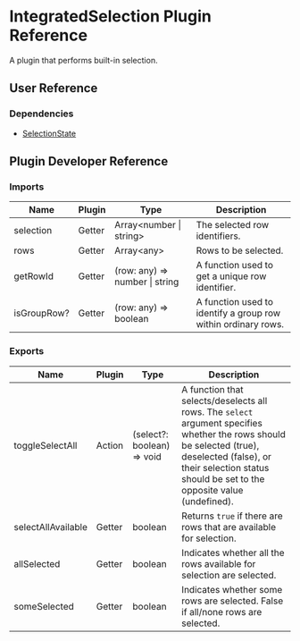 # IntegratedSelection Plugin Reference

A plugin that performs built-in selection.

## User Reference

### Dependencies

- [SelectionState](selection-state.md)

## Plugin Developer Reference

### Imports

Name | Plugin | Type | Description
-----|--------|------|------------
selection | Getter | Array&lt;number &#124; string&gt; | The selected row identifiers.
rows | Getter | Array&lt;any&gt; | Rows to be selected.
getRowId | Getter | (row: any) => number &#124; string | A function used to get a unique row identifier.
isGroupRow? | Getter | (row: any) => boolean | A function used to identify a group row within ordinary rows.

### Exports

Name | Plugin | Type | Description
-----|--------|------|------------
toggleSelectAll | Action | (select?: boolean) => void | A function that selects/deselects all rows. The `select` argument specifies whether the rows should be selected (true), deselected (false), or their selection status should be set to the opposite value (undefined).
selectAllAvailable | Getter | boolean | Returns `true` if there are rows that are available for selection.
allSelected | Getter | boolean | Indicates whether all the rows available for selection are selected.
someSelected | Getter | boolean | Indicates whether some rows are selected. False if all/none rows are selected.
